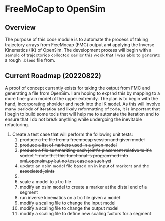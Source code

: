 # FreeMoCap to OpenSim

## Overview

The purpose of this code module is to automate the process of taking trajectory arrays from FreeMocap (FMC) output and applying the Inverse Kinematics (IK) of OpenSim. The development process will begin with a sample of trajectories collected earlier this week that I was able to generate a rough `.blend` file from.

## Current Roadmap (20220822)

A proof of concept currently exists for taking the output from FMC and generating a file from OpenSim. I am hoping to expand this by mapping to a more fine-grain model of the upper extremity. The plan is to begin with the hand, incorporating shoulder and neck into the IK model. As this will involve many periods of iteration and likely reformatting of code, it is important that I begin to build some tools that will help me to automate the iteration and to ensure that I do not break anything while undergoing the inevitable refactoring.

1. Create a test case that will perform the following unit tests:
   1. ~~produce a trc file from a freemocap session and given model~~
   2. ~~produce a list of markers used in a given model~~
   3. ~~produce a file summarizing each joint's placement relative to it's socket~~
      ~~1. note that this functional is programmed into xml_opensim.py but no test case as such yet~~
   4. ~~update an osim model file based on in input of markers and the associated joints~~
   5.
   6. scale a model to a trc file
   7. modify an osim model to create a marker at the distal end of a segment
   8. run inverse kinematics on a trc file given a model
   9. modify a scaling file to change the input model
   10. modify a scaling file to change the output model
   11. modify a scaling file to define new scaling factors for a segment
